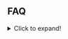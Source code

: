## FAQ
<details>
  <summary>Click to expand!</summary>

## Heading
1. A numbered
2. list
   * With some
   * Sub bullets

</details>

